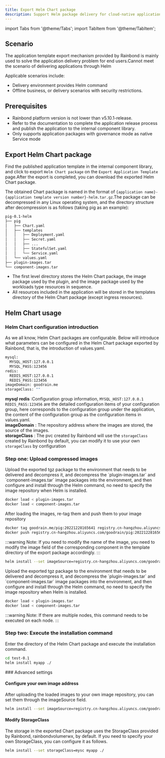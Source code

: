 ```yaml
---
title: Export Helm Chart package
description: Support Helm package delivery for cloud-native applications
---
```


import Tabs from '@theme/Tabs';
import TabItem from '@theme/TabItem';

## Scenario

The application template export mechanism provided by Rainbond is mainly used to solve the application delivery problem for end users.Cannot meet the scenario of delivering applications through Helm

Applicable scenarios include:

- Delivery environment provides Helm command
- Offline business, or delivery scenarios with security restrictions.

## Prerequisites

- Rainbond platform version is not lower than v5.10.1-release.
- Refer to the documentation to complete the application release process and publish the application to the internal component library.
- Only supports application packages with governance mode as native Service mode

## Export Helm Chart package

Find the published application template in the internal component library, and click to export `Helm Chart package` on the `Export Application Template` page.After the export is completed, you can download the exported Helm Chart package.

The obtained Chart package is named in the format of `{application name}-{application template version number}-helm.tar.gz`.The package can be decompressed in any Linux operating system, and the directory structure after decompression is as follows (taking pig as an example):

```bash
pig-0.1-helm
├── pig
│   ├── Chart.yaml
│   ├── templates
│   │   ├── Deployment.yaml
│   │   ├── Secret.yaml
│   │   ├── ...
│   │   ├── StatefulSet.yaml
│   │   └── Service.yaml
│   └── values.yaml
├── plugin-images.tar
└── component-images.tar
```

- The first level directory stores the Helm Chart package, the image package used by the plugin, and the image package used by the workloads type resources in sequence.
- All resources included in the application will be stored in the templates directory of the Helm Chart package (except ingress resources).

## Helm Chart usage

### Helm Chart configuration introduction

As we all know, Helm Chart packages are configurable. Below will introduce what parameters can be configured in the Helm Chart package exported by Rainbond, that is, the introduction of values.yaml.

```bash
mysql:
  MYSQL_HOST:127.0.0.1
  MYSQL_PASS:123456
redis:
  REDIS_HOST:127.0.0.1
  REDIS_PASS:123456
imageDomain: goodrain.me
storageClass: ""
```

**mysql** **redis** :Configuration group information, `MYSQL_HOST:127.0.0.1` `REDIS_PASS:123456` are the detailed configuration items of your configuration group, here corresponds to the configuration group under the application, the content of the configuration group as the configuration items in values.yaml.\
**imageDomain** : The repository address where the images are stored, the source of the images.\
**storageClass** : The pvc created by Rainbond will use the `storageClass` created by Rainbond by default, you can modify it to use your own `storageClass` by configuration

### Step one: Upload compressed images

<Tabs groupId="upload">
  <TabItem value="有私有镜像仓库" label="有私有镜像仓库" default>
   Upload the exported tgz package to the environment that needs to be delivered and decompress it, and decompress the `plugin-images.tar` and `component-images.tar` image packages into the environment, and then configure and install through the Helm command, no need to specify the image repository when Helm is installed.   

```bash
docker load < plugin-images.tar
docker load < component-images.tar
```

After loading the images, re-tag them and push them to your image repository

```bash
docker tag goodrain.me/pig:20221228165641 registry.cn-hangzhou.aliyuncs.com/goodrain/pig:20221228165641
docker push registry.cn-hangzhou.aliyuncs.com/goodrain/pig:20221228165641
```

:::warning
Note: If you need to modify the name of the image, you need to modify the image field of the corresponding component in the template directory of the export package accordingly.
:::

```bash
helm install --set imageSource=registry.cn-hangzhou.aliyuncs.com/goodrain myapp ./
```

  </TabItem>
  <TabItem value="无私有镜像仓库" label="无私有镜像仓库">
    Upload the exported tgz package to the environment that needs to be delivered and decompress it, and decompress the `plugin-images.tar` and `component-images.tar` image packages into the environment, and then configure and install through the Helm command, no need to specify the image repository when Helm is installed.   

```bash
docker load < plugin-images.tar
docker load < component-images.tar
```

:::warning
Note: If there are multiple nodes, this command needs to be executed on each node.
:::

### Step two: Execute the installation command

Enter the directory of the Helm Chart package and execute the installation command.

```bash
cd test-0.1
helm install myapp ./
```
</TabItem>
</Tabs>
### Advanced settings

#### Configure your own image address

After uploading the loaded images to your own image repository, you can set them through the imageSource field.

```bash
helm install --set imageSource=registry.cn-hangzhou.aliyuncs.com/goodrain myapp ./
```

#### Modify StorageClass

The storage in the exported Chart package uses the StorageClass provided by Rainbond, rainbondvolumerwx, by default. If you need to specify your own StorageClass, you can configure it as follows.

```bash
helm install --set storageClass=mysc myapp ./
```